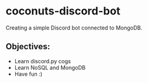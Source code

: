 # coconuts-discord-bot
Creating a simple Discord bot connected to MongoDB.  

## Objectives: 
- Learn discord.py cogs 
- Learn NoSQL and MongoDB 
- Have fun :)
